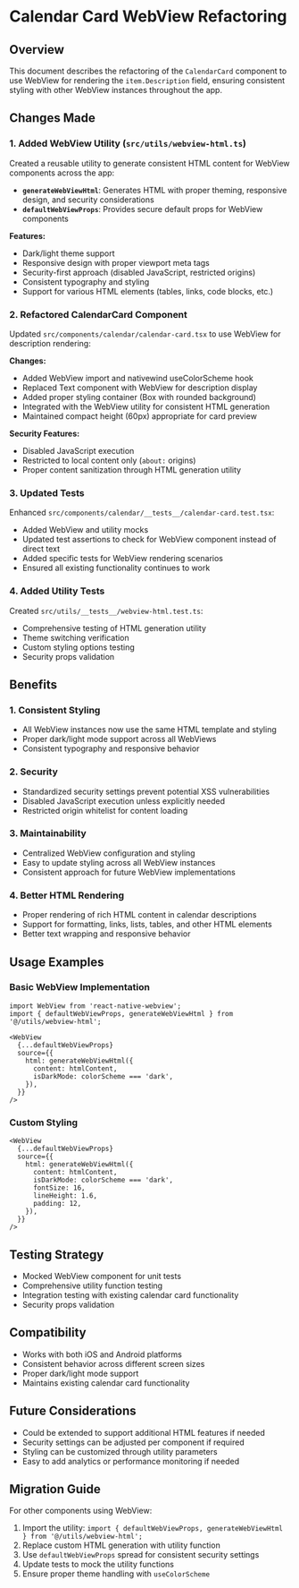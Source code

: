 # Calendar Card WebView Refactoring

## Overview
This document describes the refactoring of the `CalendarCard` component to use WebView for rendering the `item.Description` field, ensuring consistent styling with other WebView instances throughout the app.

## Changes Made

### 1. Added WebView Utility (`src/utils/webview-html.ts`)
Created a reusable utility to generate consistent HTML content for WebView components across the app:

- **`generateWebViewHtml`**: Generates HTML with proper theming, responsive design, and security considerations
- **`defaultWebViewProps`**: Provides secure default props for WebView components

**Features:**
- Dark/light theme support
- Responsive design with proper viewport meta tags
- Security-first approach (disabled JavaScript, restricted origins)
- Consistent typography and styling
- Support for various HTML elements (tables, links, code blocks, etc.)

### 2. Refactored CalendarCard Component
Updated `src/components/calendar/calendar-card.tsx` to use WebView for description rendering:

**Changes:**
- Added WebView import and nativewind useColorScheme hook
- Replaced Text component with WebView for description display
- Added proper styling container (Box with rounded background)
- Integrated with the WebView utility for consistent HTML generation
- Maintained compact height (60px) appropriate for card preview

**Security Features:**
- Disabled JavaScript execution
- Restricted to local content only (`about:` origins)
- Proper content sanitization through HTML generation utility

### 3. Updated Tests
Enhanced `src/components/calendar/__tests__/calendar-card.test.tsx`:

- Added WebView and utility mocks
- Updated test assertions to check for WebView component instead of direct text
- Added specific tests for WebView rendering scenarios
- Ensured all existing functionality continues to work

### 4. Added Utility Tests
Created `src/utils/__tests__/webview-html.test.ts`:

- Comprehensive testing of HTML generation utility
- Theme switching verification
- Custom styling options testing
- Security props validation

## Benefits

### 1. Consistent Styling
- All WebView instances now use the same HTML template and styling
- Proper dark/light mode support across all WebViews
- Consistent typography and responsive behavior

### 2. Security
- Standardized security settings prevent potential XSS vulnerabilities
- Disabled JavaScript execution unless explicitly needed
- Restricted origin whitelist for content loading

### 3. Maintainability
- Centralized WebView configuration and styling
- Easy to update styling across all WebView instances
- Consistent approach for future WebView implementations

### 4. Better HTML Rendering
- Proper rendering of rich HTML content in calendar descriptions
- Support for formatting, links, lists, tables, and other HTML elements
- Better text wrapping and responsive behavior

## Usage Examples

### Basic WebView Implementation
```tsx
import WebView from 'react-native-webview';
import { defaultWebViewProps, generateWebViewHtml } from '@/utils/webview-html';

<WebView
  {...defaultWebViewProps}
  source={{
    html: generateWebViewHtml({
      content: htmlContent,
      isDarkMode: colorScheme === 'dark',
    }),
  }}
/>
```

### Custom Styling
```tsx
<WebView
  {...defaultWebViewProps}
  source={{
    html: generateWebViewHtml({
      content: htmlContent,
      isDarkMode: colorScheme === 'dark',
      fontSize: 16,
      lineHeight: 1.6,
      padding: 12,
    }),
  }}
/>
```

## Testing Strategy
- Mocked WebView component for unit tests
- Comprehensive utility function testing
- Integration testing with existing calendar card functionality
- Security props validation

## Compatibility
- Works with both iOS and Android platforms
- Consistent behavior across different screen sizes
- Proper dark/light mode support
- Maintains existing calendar card functionality

## Future Considerations
- Could be extended to support additional HTML features if needed
- Security settings can be adjusted per component if required
- Styling can be customized through utility parameters
- Easy to add analytics or performance monitoring if needed

## Migration Guide
For other components using WebView:

1. Import the utility: `import { defaultWebViewProps, generateWebViewHtml } from '@/utils/webview-html';`
2. Replace custom HTML generation with utility function
3. Use `defaultWebViewProps` spread for consistent security settings
4. Update tests to mock the utility functions
5. Ensure proper theme handling with `useColorScheme`
